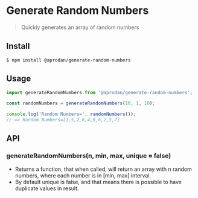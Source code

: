 # Generate Random Numbers
> Quickly generates an array of random numbers

## Install
```
$ npm install @aprodan/generate-random-numbers
```

## Usage
```js
import generateRandomNumbers from '@aprodan/generate-random-numbers';

const randomNumbers = generateRandomNumbers(10, 1, 10);

console.log('Random Numbers=', randomNumbers());
// => Random Numbers=[1,5,2,6,4,9,6,2,5,7]
```

## API
### generateRandomNumbers(n, min, max, unique = false)
* Returns a function, that when called, will return an array with n random numbers, where each number is in [min, max] interval.
* By default unique is false, and that means there is possible to have duplicate values in result.
